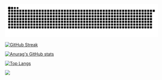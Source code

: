 
![Chance snake gif](/images/github-user-contribution.svg)

[![GitHub Streak](https://github-readme-streak-stats.herokuapp.com?user=chancei0i&theme=dark&date_format=n%2Fj%5B%2FY%5D)](https://git.io/streak-stats)


[![Anurag's GitHub stats](https://github-readme-stats.vercel.app/api?username=chancei0i&show_icons=true&theme=tokyonight)](https://github.com/anuraghazra/github-readme-stats)


[![Top Langs](https://github-readme-stats.vercel.app/api/top-langs/?username=chancei0i&layout=compact)](https://github.com/anuraghazra/github-readme-stats)

  
<p>
<img src="https://github-profile-trophy.vercel.app/?username=chancei0i&column=7&margin-w=15&margin-h=15&theme=onedark"/>
</p>
